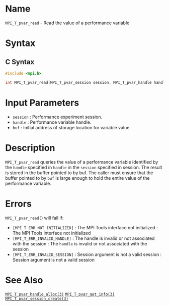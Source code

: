 # Name

`MPI_T_pvar_read` - Read the value of a performance variable

# Syntax

## C Syntax

```c
#include <mpi.h>

int MPI_T_pvar_read(MPI_T_pvar_session session, MPI_T_pvar_handle handle, const void *buf)
```


# Input Parameters

* `session` : Performance experiment session.
* `handle` : Performance variable handle.
* `buf` : Initial address of storage location for variable value.

# Description

`MPI_T_pvar_read` queries the value of a performance variable identified
by the `handle` specified in ``handle`` in the `session` specified in
session. The result is stored in the buffer pointed to by buf. The
caller must ensure that the buffer pointed to by `buf` is large enough
to hold the entire value of the performance variable.

# Errors

`MPI_T_pvar_read(`) will fail if:
* `[MPI_T_ERR_NOT_INITIALIZED]` : The MPI Tools interface not initialized
:   The MPI Tools interface not initialized
* `[MPI_T_ERR_INVALID_HANDLE]` : The handle is invalid or not associated with the session
:   The `handle` is invalid or not associated with the session
* `[MPI_T_ERR_INVALID_SESSION]` : Session argument is not a valid session
:   Session argument is not a valid session

# See Also

[`MPI_T_pvar_handle_alloc(3)`](./?file=MPI_T_pvar_handle_alloc.md)
[`MPI_T_pvar_get_info(3)`](./?file=MPI_T_pvar_get_info.md)
[`MPI_T_pvar_session_create(3)`](./?file=MPI_T_pvar_session_create.md)
